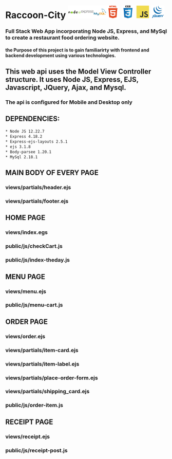 # Raccoon-City <img src="https://github.com/devicons/devicon/blob/master/icons/nodejs/nodejs-original-wordmark.svg" title="jquery" alt="jquery" width="40" height="40"/><img src="https://github.com/devicons/devicon/blob/master/icons/express/express-original-wordmark.svg" title="jquery" alt="jquery" width="40" height="40"/><img src="https://github.com/devicons/devicon/blob/master/icons/mysql/mysql-original-wordmark.svg" title="jquery" alt="jquery" width="40" height="40"/><img src="https://github.com/devicons/devicon/blob/master/icons/html5/html5-plain-wordmark.svg" title="HTML5" alt="HTML" width="40" height="40"/> <img src="https://github.com/devicons/devicon/blob/master/icons/css3/css3-original-wordmark.svg" title="CSS3" alt="CSS" width="40" height="40"/> <img src="https://github.com/devicons/devicon/blob/master/icons/javascript/javascript-original.svg" title="JavaScript" alt="JavaScript" width="40" height="40"/> <img src="https://github.com/devicons/devicon/blob/master/icons/jquery/jquery-plain-wordmark.svg" title="jquery" alt="jquery" width="40" height="40"/>

### Full Stack Web App incorporating Node JS, Express, and MySql to create a restaurant food ordering website. 

#### the Purpose of this project is to gain familiarirty with frontend and backend development using various technologies. 

## This web api uses the Model View Controller structure. It uses Node JS, Express, EJS, Javascript, JQuery, Ajax, and Mysql.
### The api is configured for Mobile and Desktop only

## DEPENDENCIES:
```
* Node JS 12.22.7
* Express 4.18.2
* Express-ejs-layouts 2.5.1
* ejs 3.1.8
* Body-parsee 1.20.1
* MySql 2.18.1
```

## MAIN BODY OF EVERY PAGE
### views/partials/header.ejs
### views/partials/footer.ejs

## HOME PAGE
### views/index.egs
### public/js/checkCart.js
### public/js/index-theday.js

## MENU PAGE
### views/menu.ejs
### public/js/menu-cart.js

## ORDER PAGE
### views/order.ejs
### views/partials/item-card.ejs
### views/partials/item-label.ejs
### views/partials/place-order-form.ejs
### views/partials/shipping_card.ejs
### public/js/order-item.js

## RECEIPT PAGE
### views/receipt.ejs
### public/js/receipt-post.js
